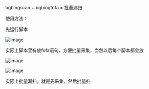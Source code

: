 bgbingscan + bgbingfofa = 批量漏扫

使用方法：

先运行脚本

![image](https://user-images.githubusercontent.com/51054495/117023268-874b7380-ad2b-11eb-8c08-b5e987180204.png)

实际上脚本里有放fofa语句，方便批量采集，当然以后每个脚本都会放

![image](https://user-images.githubusercontent.com/51054495/117023535-c679c480-ad2b-11eb-98cb-6daa961e3fb4.png)

![image](https://user-images.githubusercontent.com/51054495/117023601-d5f90d80-ad2b-11eb-9ffa-95df9e8feb0e.png)

实际上批量漏扫，就是先采集，然后批量扫
